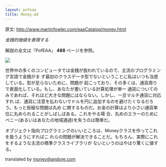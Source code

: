 ```yaml
---
layout: pofeaa
title: Money.md
---
```


原文: http://www.martinfowler.com/eaaCatalog/money.html

*金銭的価値を表現する*

解説の全文は『PofEAA』 **488** ページを参照。

![](http://www.martinfowler.com/eaaCatalog/moneySketch.gif)

世界中の多くのコンピュータでは金銭が扱われているので、主流のプログラミング言語で金銭がま
ず最初のクラスデータ型でないということに私はいつも当惑している。型が足らないために、問題が
起こっており、その多くは、通貨周りで表面化している。もし、あなたが書いている計算処理が単一
通貨についてのみであれば、それほど大きな問題にはならない。しかし、一旦マルチ通貨に対応すれ
ば、通貨に注意を払わないでドルを円に追加するのを避けたくなるだろう。もっと些細な問題は丸め
に関するものだ。お金の計算はより小さい通貨単位に丸められることがしばしばある。これをやる場
合、丸めのエラーのためにペニー(あるいはあなたの地域通過)を失うのは簡単だ。

オブジェクト指向プログラミングのいいところは、Moneyクラスを作ってこれを扱うようにすればこ
れらの問題が解決できることだ。もちろん、実際にこれをするような主流の標準クラスライブラリが
ないというのはやはり驚くに値する。

translated by money@andore.com
